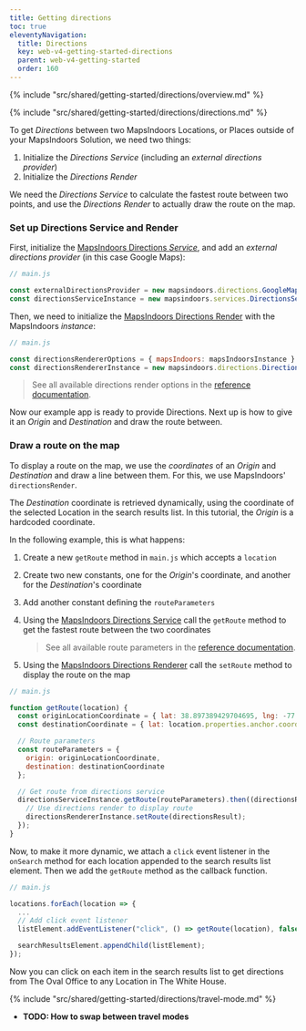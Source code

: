 ```yaml
---
title: Getting directions
toc: true
eleventyNavigation:
  title: Directions
  key: web-v4-getting-started-directions
  parent: web-v4-getting-started
  order: 160
---
```


<!-- Overview -->
{% include "src/shared/getting-started/directions/overview.md" %}

<!-- Directions -->
{% include "src/shared/getting-started/directions/directions.md" %}

<mi-tabs>
<mi-tab label="Manually" tab-for="manually"></mi-tab>
<mi-tab label="MI Components" tab-for="components"></mi-tab>
<mi-tab-panel id="manually">

To get _Directions_ between two MapsIndoors Locations, or Places outside of your MapsIndoors Solution, we need two things:

1. Initialize the _Directions Service_ (including an _external directions provider_)
2. Initialize the _Directions Render_

We need the _Directions Service_ to calculate the fastest route between two points, and use the _Directions Render_ to actually draw the route on the map.

### Set up Directions Service and Render

First, initialize the [MapsIndoors Directions _Service_](https://app.mapsindoors.com/mapsindoors/js/sdk/latest/docs/mapsindoors.services.DirectionsService.html), and add an _external directions provider_ (in this case Google Maps):

```js
// main.js

const externalDirectionsProvider = new mapsindoors.directions.GoogleMapsProvider();
const directionsServiceInstance = new mapsindoors.services.DirectionsService(externalDirectionsProvider);
```

Then, we need to initialize the [MapsIndoors Directions Render](https://app.mapsindoors.com/mapsindoors/js/sdk/latest/docs/mapsindoors.directions.DirectionsRenderer.html) with the MapsIndoors _instance_:

```js
// main.js

const directionsRendererOptions = { mapsIndoors: mapsIndoorsInstance }
const directionsRendererInstance = new mapsindoors.directions.DirectionsRenderer(directionsRendererOptions);
```

> See all available directions render options in the [reference documentation](https://app.mapsindoors.com/mapsindoors/js/sdk/latest/docs/mapsindoors.directions.DirectionsRenderer.html).

Now our example app is ready to provide Directions. Next up is how to give it an _Origin_ and _Destination_ and draw the route between.

### Draw a route on the map

To display a route on the map, we use the _coordinates_ of an _Origin_ and _Destination_ and draw a line between them. For this, we use MapsIndoors' `directionsRender`.

The _Destination_ coordinate is retrieved dynamically, using the coordinate of the selected Location in the search results list. In this tutorial, the _Origin_ is a hardcoded coordinate.

In the following example, this is what happens:

1. Create a new `getRoute` method in `main.js` which accepts a `location`
1. Create two new constants, one for the _Origin_'s coordinate, and another for the _Destination_'s coordinate
1. Add another constant defining the `routeParameters`
1. Using the [MapsIndoors Directions Service](https://app.mapsindoors.com/mapsindoors/js/sdk/latest/docs/mapsindoors.services.DirectionsService.html#getRoute) call the `getRoute` method to get the fastest route between the two coordinates

    > See all available route parameters in the [reference documentation](https://app.mapsindoors.com/mapsindoors/js/sdk/latest/docs/mapsindoors.services.DirectionsService.html#getRoute).

1. Using the [MapsIndoors Directions Renderer](https://app.mapsindoors.com/mapsindoors/js/sdk/latest/docs/mapsindoors.directions.DirectionsRenderer.html#setRoute) call the `setRoute` method to display the route on the map

```js
// main.js

function getRoute(location) {
  const originLocationCoordinate = { lat: 38.897389429704695, lng: -77.03740973527613, floor: 0 }; // Oval Office, The White House (Hardcoded coordinate and floor index)
  const destinationCoordinate = { lat: location.properties.anchor.coordinates[1], lng: location.properties.anchor.coordinates[0] };

  // Route parameters
  const routeParameters = {
    origin: originLocationCoordinate,
    destination: destinationCoordinate
  };

  // Get route from directions service
  directionsServiceInstance.getRoute(routeParameters).then((directionsResult) => {
    // Use directions render to display route
    directionsRendererInstance.setRoute(directionsResult);
  });
}
```

Now, to make it more dynamic, we attach a `click` event listener in the `onSearch` method for each location appended to the search results list element. Then we add the `getRoute` method as the callback function.

```js
// main.js

locations.forEach(location => {
  ...
  // Add click event listener
  listElement.addEventListener("click", () => getRoute(location), false);

  searchResultsElement.appendChild(listElement);
});

```

Now you can click on each item in the search results list to get directions from The Oval Office to any Location in The White House.

<!-- Add screenshot -->

</mi-tab-panel>
<mi-tab-panel id="components">

</mi-tab-panel>
</mi-tabs>

<!-- Travel-mode -->
{% include "src/shared/getting-started/directions/travel-mode.md" %}

* **TODO: How to swap between travel modes**
